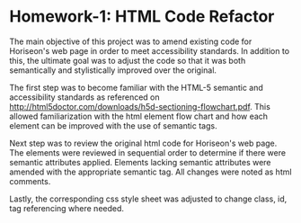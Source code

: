 # Homework-1: HTML Code Refactor 

The main objective of this project was to amend existing code for Horiseon's web page in order to meet accessibility standards.  In addition to this, the ultimate goal was to adjust the code so that it was both semantically and stylistically improved over the original.  

The first step was to become familiar with the HTML-5 semantic and accessibility standards as referenced on http://html5doctor.com/downloads/h5d-sectioning-flowchart.pdf. This allowed familiarization with the html element flow chart and how each element can be improved with the use of semantic tags. 

Next step was to review the original html code for Horiseon's web page.  The elements were reviewed in sequential order to determine if there were semantic attributes applied.  Elements lacking semantic attributes were amended with the appropriate semantic tag.  All changes were noted as html comments.  

Lastly, the corresponding css style sheet was adjusted to change class, id, tag referencing where needed.  



